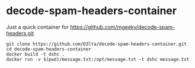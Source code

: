# decode-spam-headers-container
Just a quick container for https://github.com/mgeeky/decode-spam-headers.git

```
git clone https://github.com/D3lta/decode-spam-headers-container.git
cd decode-spam-headers-container
docker build -t dshc .
docker run -v $(pwd)/message.txt:/opt/message.txt -t dshc message.txt
```
